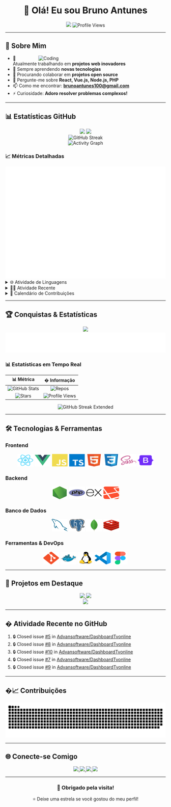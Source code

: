 
<div align="center">
  
# 👋 Olá! Eu sou Bruno Antunes

<img src="https://readme-typing-svg.herokuapp.com/?font=Righteous&size=35&center=true&vCenter=true&width=500&height=70&duration=4000&lines=Desenvolvedor+Full+Stack;+Apaixonado+por+Tecnologia;+Sempre+Aprendendo!" />

<img src="https://komarev.com/ghpvc/?username=Advansoftware&color=blueviolet&style=flat-square&label=Profile+Views" alt="Profile Views"/>

</div>

---

## 🚀 Sobre Mim

<img align="right" alt="Coding" width="400" src="https://cdn.dribbble.com/users/1162077/screenshots/3848914/programmer.gif">

- 🔭 Atualmente trabalhando em **projetos web inovadores**
- 🌱 Sempre aprendendo **novas tecnologias**
- 👯 Procurando colaborar em **projetos open source**
- 💬 Pergunte-me sobre **React, Vue.js, Node.js, PHP**
- 📫 Como me encontrar: **brunoantunes100@gmail.com**
- ⚡ Curiosidade: **Adoro resolver problemas complexos!**

---

## 📊 Estatísticas GitHub

<div align="center">
  <img height="180em" src="https://github-readme-stats.vercel.app/api?username=Advansoftware&show_icons=true&theme=tokyonight&include_all_commits=true&count_private=true&hide_border=true"/>
  <img height="180em" src="https://github-readme-stats.vercel.app/api/top-langs/?username=Advansoftware&layout=compact&langs_count=8&theme=tokyonight&hide_border=true"/>
</div>

<div align="center">
  <img src="https://streak-stats.demolab.com/?user=Advansoftware&theme=tokyonight&hide_border=true" alt="GitHub Streak"/>
</div>

<div align="center">
  <img src="https://github-readme-activity-graph.vercel.app/graph?username=Advansoftware&theme=tokyo-night&hide_border=true&custom_title=Gráfico%20de%20Atividade" alt="Activity Graph"/>
</div>

### 📈 Métricas Detalhadas

<div align="center">
  <img src="https://github.com/Advansoftware/Advansoftware/blob/main/metrics.svg" alt="General Metrics" />
</div>

<details>
<summary>🌐 Atividade de Linguagens</summary>
<div align="center">
  <img src="https://github.com/Advansoftware/Advansoftware/blob/main/languages.svg" alt="Languages Activity" />
</div>
</details>

<details>
<summary>🏃‍♂️ Atividade Recente</summary>
<div align="center">
  <img src="https://github.com/Advansoftware/Advansoftware/blob/main/activity.svg" alt="Recent Activity" />
</div>
</details>

<details>
<summary>📅 Calendário de Contribuições</summary>
<div align="center">
  <img src="https://github.com/Advansoftware/Advansoftware/blob/main/calendar.svg" alt="Calendar Activity" />
</div>
</details>

---

## 🏆 Conquistas & Estatísticas

<div align="center">
  <img src="https://github-profile-trophy.vercel.app/?username=Advansoftware&theme=tokyonight&no-frame=true&no-bg=true&margin-w=4&row=1"/>
</div>

<div align="center">
  <img src="https://github.com/Advansoftware/Advansoftware/blob/main/achievements.svg" alt="Achievements" />
</div>

### 📊 Estatísticas em Tempo Real

<div align="center">

| 📊 **Métrica** | � **Informação** |
|:-------------:|:---------------:|
| ![GitHub Stats](https://img.shields.io/github/followers/Advansoftware?style=flat-square&logo=github&label=Seguidores&color=blue) | ![Repos](https://img.shields.io/badge/dynamic/json?logo=github&label=Repositórios&query=%24.public_repos&url=https%3A%2F%2Fapi.github.com%2Fusers%2FAdvansoftware&color=brightgreen&style=flat-square) |
| ![Stars](https://img.shields.io/github/stars/Advansoftware?style=flat-square&logo=github&label=Total%20de%20Estrelas&color=yellow) | ![Profile Views](https://komarev.com/ghpvc/?username=Advansoftware&color=blueviolet&style=flat-square&label=Visualizações) |

</div>

<div align="center">
  <img src="https://streak-stats.demolab.com/?user=Advansoftware&theme=tokyonight&hide_border=true&card_width=600" alt="GitHub Streak Extended"/>
</div>

---

## 🛠️ Tecnologias & Ferramentas

### Frontend
<div align="center">
  <img title="React" alt="React" height="40" width="50" src="https://raw.githubusercontent.com/devicons/devicon/master/icons/react/react-original.svg">
  <img title="Vue.js" alt="Vue.js" height="40" width="50" src="https://raw.githubusercontent.com/devicons/devicon/master/icons/vuejs/vuejs-original.svg">
  <img title="JavaScript" alt="JavaScript" height="40" width="50" src="https://raw.githubusercontent.com/devicons/devicon/master/icons/javascript/javascript-plain.svg">
  <img title="TypeScript" alt="TypeScript" height="40" width="50" src="https://raw.githubusercontent.com/devicons/devicon/master/icons/typescript/typescript-plain.svg">
  <img title="HTML5" alt="HTML5" height="40" width="50" src="https://raw.githubusercontent.com/devicons/devicon/master/icons/html5/html5-original.svg">
  <img title="CSS3" alt="CSS3" height="40" width="50" src="https://raw.githubusercontent.com/devicons/devicon/master/icons/css3/css3-original.svg">
  <img title="Sass" alt="Sass" height="40" width="50" src="https://raw.githubusercontent.com/devicons/devicon/master/icons/sass/sass-original.svg">
  <img title="Bootstrap" alt="Bootstrap" height="40" width="50" src="https://raw.githubusercontent.com/devicons/devicon/master/icons/bootstrap/bootstrap-plain.svg">
</div>

### Backend
<div align="center">
  <img title="Node.js" alt="Node.js" height="40" width="50" src="https://raw.githubusercontent.com/devicons/devicon/master/icons/nodejs/nodejs-original.svg">
  <img title="PHP" alt="PHP" height="40" width="50" src="https://raw.githubusercontent.com/devicons/devicon/master/icons/php/php-original.svg">
  <img title="Express" alt="Express" height="40" width="50" src="https://raw.githubusercontent.com/devicons/devicon/master/icons/express/express-original.svg">
  <img title="Laravel" alt="Laravel" height="40" width="50" src="https://raw.githubusercontent.com/devicons/devicon/master/icons/laravel/laravel-plain.svg">
</div>

### Banco de Dados
<div align="center">
  <img title="MySQL" alt="MySQL" height="40" width="50" src="https://raw.githubusercontent.com/devicons/devicon/master/icons/mysql/mysql-original.svg">
  <img title="PostgreSQL" alt="PostgreSQL" height="40" width="50" src="https://raw.githubusercontent.com/devicons/devicon/master/icons/postgresql/postgresql-original.svg">
  <img title="MongoDB" alt="MongoDB" height="40" width="50" src="https://raw.githubusercontent.com/devicons/devicon/master/icons/mongodb/mongodb-original.svg">
  <img title="Redis" alt="Redis" height="40" width="50" src="https://raw.githubusercontent.com/devicons/devicon/master/icons/redis/redis-original.svg">
</div>

### Ferramentas & DevOps
<div align="center">
  <img title="Git" alt="Git" height="40" width="50" src="https://raw.githubusercontent.com/devicons/devicon/master/icons/git/git-original.svg">
  <img title="Docker" alt="Docker" height="40" width="50" src="https://raw.githubusercontent.com/devicons/devicon/master/icons/docker/docker-original.svg">
  <img title="Linux" alt="Linux" height="40" width="50" src="https://raw.githubusercontent.com/devicons/devicon/master/icons/linux/linux-original.svg">
  <img title="VS Code" alt="VS Code" height="40" width="50" src="https://raw.githubusercontent.com/devicons/devicon/master/icons/vscode/vscode-original.svg">
  <img title="Figma" alt="Figma" height="40" width="50" src="https://raw.githubusercontent.com/devicons/devicon/master/icons/figma/figma-original.svg">
</div>

---

## 🎯 Projetos em Destaque

<div align="center">
  <a href="https://github.com/Advansoftware/repo1">
    <img src="https://github-readme-stats.vercel.app/api/pin/?username=Advansoftware&repo=repo1&theme=tokyonight&hide_border=true" />
  </a>
  <a href="https://github.com/Advansoftware/repo2">
    <img src="https://github-readme-stats.vercel.app/api/pin/?username=Advansoftware&repo=repo2&theme=tokyonight&hide_border=true" />
  </a>
</div>

<div align="center">
  <a href="https://github.com/Advansoftware?tab=repositories">
    <img src="https://img.shields.io/badge/-Ver%20Todos%20os%20Projetos-000000?style=for-the-badge&logo=github&logoColor=white" />
  </a>
</div>

---

## � Atividade Recente no GitHub

<!--START_SECTION:activity-->
1. 🔒 Closed issue [#5](https://github.com/Advansoftware/DashboardTvonline/issues/5) in [Advansoftware/DashboardTvonline](https://github.com/Advansoftware/DashboardTvonline)
2. 🔒 Closed issue [#8](https://github.com/Advansoftware/DashboardTvonline/issues/8) in [Advansoftware/DashboardTvonline](https://github.com/Advansoftware/DashboardTvonline)
3. 🔒 Closed issue [#10](https://github.com/Advansoftware/DashboardTvonline/issues/10) in [Advansoftware/DashboardTvonline](https://github.com/Advansoftware/DashboardTvonline)
4. 🔒 Closed issue [#7](https://github.com/Advansoftware/DashboardTvonline/issues/7) in [Advansoftware/DashboardTvonline](https://github.com/Advansoftware/DashboardTvonline)
5. 🔒 Closed issue [#9](https://github.com/Advansoftware/DashboardTvonline/issues/9) in [Advansoftware/DashboardTvonline](https://github.com/Advansoftware/DashboardTvonline)
<!--END_SECTION:activity-->

---

## �📈 Contribuições

<div align="center">
  <img src="https://github.com/Advansoftware/Advansoftware/blob/output/github-contribution-grid-snake.svg" alt="Snake animation" />
</div>

---

## 🌐 Conecte-se Comigo

<div align="center">
  <a href="https://www.linkedin.com/in/bruno-antunes-284679b6/" target="_blank">
    <img src="https://img.shields.io/badge/-LinkedIn-%230077B5?style=for-the-badge&logo=linkedin&logoColor=white" target="_blank">
  </a>
  <a href="https://www.youtube.com/channel/UCP431wPMaOz2c6v1eGqfsTQ" target="_blank">
    <img src="https://img.shields.io/badge/YouTube-FF0000?style=for-the-badge&logo=youtube&logoColor=white" target="_blank">
  </a>
  <a href="https://instagram.com/brruness/" target="_blank">
    <img src="https://img.shields.io/badge/-Instagram-%23E4405F?style=for-the-badge&logo=instagram&logoColor=white" target="_blank">
  </a>
  <a href="mailto:brunoantunes100@gmail.com">
    <img src="https://img.shields.io/badge/-Gmail-%23333?style=for-the-badge&logo=gmail&logoColor=white" target="_blank">
  </a>
</div>

---

<div align="center">
  <h3>💜 Obrigado pela visita!</h3>
  <p>⭐ Deixe uma estrela se você gostou do meu perfil!</p>
</div>
